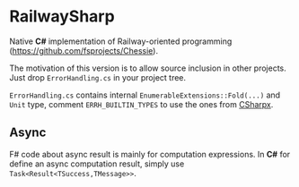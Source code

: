 # RailwaySharp
Native **C#** implementation of Railway-oriented programming (https://github.com/fsprojects/Chessie).

The motivation of this version is to allow source inclusion in other projects. Just drop `ErrorHandling.cs` in your project tree.

`ErrorHandling.cs` contains internal `EnumerableExtensions::Fold(...)` and `Unit` type, comment `ERRH_BUILTIN_TYPES` to use the ones from [CSharpx](https://github.com/gsscoder/CSharpx).

## Async
F# code about async result is mainly for computation expressions. In **C#** for define an async computation result, simply use `Task<Result<TSuccess,TMessage>>`. 
